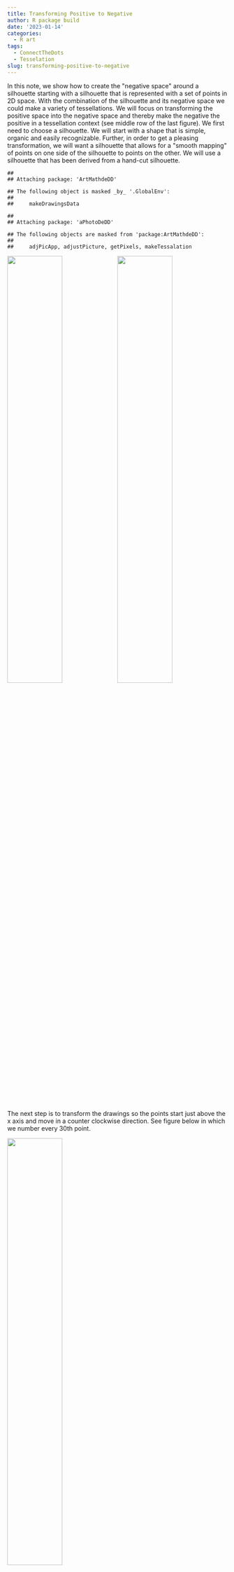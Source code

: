 ```yaml
---
title: Transforming Positive to Negative
author: R package build
date: '2023-01-14'
categories:
  - R art
tags:
  - ConnectTheDots
  - Tesselation
slug: transforming-positive-to-negative
---
```


In this note, we show how to create the "negative space" around a silhouette starting with a silhouette that is represented with a set of points in 2D space.  With the combination of the silhouette and its negative space we could make a variety of tessellations. We will focus on transforming the positive space into the negative space and thereby make the negative the positive in a tessellation context (see middle row of the last figure). We first need to choose a silhouette. We will start with a shape that is simple, organic and easily recognizable.  Further, in order to get a pleasing transformation, we will want a silhouette that allows for a "smooth mapping" of points on one side of the silhouette to points on the other.  We will use a silhouette that has been derived from a hand-cut silhouette.


```
## 
## Attaching package: 'ArtMathdeDD'
```

```
## The following object is masked _by_ '.GlobalEnv':
## 
##     makeDrawingsData
```

```
## 
## Attaching package: 'aPhotoDeDD'
```

```
## The following objects are masked from 'package:ArtMathdeDD':
## 
##     adjPicApp, adjustPicture, getPixels, makeTessalation
```

<img src="{{< blogdown/postref >}}index_files/figure-html/unnamed-chunk-1-1.png" width="50%" /><img src="{{< blogdown/postref >}}index_files/figure-html/unnamed-chunk-1-2.png" width="50%" />
The next step is to transform the drawings so the points start just above the x axis and move in a counter clockwise direction.  See figure below in which we number every 30th point.

<img src="{{< blogdown/postref >}}index_files/figure-html/unnamed-chunk-2-1.png" width="50%" />

We can then construct the negative space of silhouette in few steps.  We find the "top" , "bottom", "left most", "right most" points of the drawing.  From these points we can compute the four corners of the rectangle that encloses the drawing.  The outline of this rectangle is drawn in dark grey in the figure below.  We define the left-hand negative shape as the polygon formed by the left-hand corners of the enclosing rectangle and the left-hand side of the drawing (the points between the top and the bottom on the left side of the drawing). Likewise for the right-hand negative shape. We then shift the left-hand negative shape to the right by the width of the enclosing rectangle.  The negative space silhouette is the union of the right-hand negative shape and the shifted left-hand negative shape.  Care needs to be taken to order the points correctly. We now have a pairs of shapes that 'tessellates' in the sense that one could fill an infinitely large table with cut outs of both the silhouette and negative space silhouette as seen in the figure below.

<img src="{{< blogdown/postref >}}index_files/figure-html/unnamed-chunk-3-1.png" width="50%" />

We wish to smoothly transform the black shape into the white shape.  We can do this be taking the weighted average of the two shapes, but before we do that we need a "one-to-one" mapping of the points in the black shape and the points in the white shape. Further, in order for transformation to be pleasing, the points need to align well.  We accomplish this by creating new versions of each shape in which each point on corresponding side of each shapes aligns horizontally (has the same coordinate see figure).  We accomplish this by creating 4 functions that take a value for the Y coordinate and returns the X coordinate for the left and right side of each figure.  We accomplish this by ordering the points correctly and using linear interpolation.  We than use this function to map 1,000 evenly spaced values of Y to each side of each shape to build up new versions of the figures.

<img src="{{< blogdown/postref >}}index_files/figure-html/unnamed-chunk-4-1.png" width="50%" />

The top row of the figure below is the "positive shape" repeated 10 times and each time shift to the right by the width of the enclosing rectangle.  The bottom row of the figure is the same thing except is uses the "negative shape".  The positive shape emerges from between the negative shapes.  In the middle row, the "positive shape" is gradually transformed into the "negative shape" and as a result the "positive shape" emerges from the grey background as we move to the right.  It aligns with the top row on the left and the bottom row on the right.

MC Escher would often take a geometric tessellation and gradually transform it into a pair of organic forms.  What I am doing here is inspired by that work, but I am not aware of him (or others) doing exactly the same -- transforming an organic shape into the negative of the shape. I have not seen it.

<img src="{{< blogdown/postref >}}index_files/figure-html/unnamed-chunk-5-1.png" width="672" />


